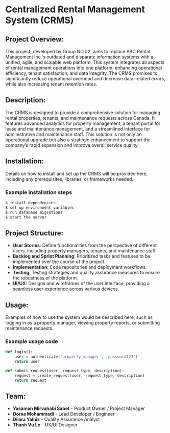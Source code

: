 # Centralized Rental Management System (CRMS)

## Project Overview:
This project, developed by Group NO #2, aims to replace ABC Rental Management Inc.'s outdated and disparate information systems with a unified, agile, and scalable web platform. This system integrates all aspects of rental management operations into one platform, enhancing operational efficiency, tenant satisfaction, and data integrity. The CRMS promises to significantly reduce operational overhead and decrease data-related errors, while also increasing tenant retention rates.

## Description:
The CRMS is designed to provide a comprehensive solution for managing rental properties, tenants, and maintenance requests across Canada. It features advanced analytics for property management, a tenant portal for lease and maintenance management, and a streamlined interface for administrative and maintenance staff. This solution is not only an operational upgrade but also a strategic enhancement to support the company’s rapid expansion and improve overall service quality.

## Installation:
Details on how to install and set up the CRMS will be provided here, including any prerequisites, libraries, or frameworks needed.
### Example installation steps
```bash
$ install dependencies  
$ set up environment variables  
$ run database migrations  
$ start the server  
```
## Project Structure:
- **User Stories**: Define functionalities from the perspective of different users, including property managers, tenants, and maintenance staff.
- **Backlog and Sprint Planning**: Prioritized tasks and features to be implemented over the course of the project.
- **Implementation**: Code repositories and deployment workflows.
- **Testing**: Testing strategies and quality assurance measures to ensure the robustness of the platform.
- **UI/UX**: Designs and wireframes of the user interface, providing a seamless user experience across various devices.

## Usage:
Examples of how to use the system would be described here, such as logging in as a property manager, viewing property reports, or submitting maintenance requests.
### Example usage code
```Python
def login():  
    user = authenticate('property_manager', 'password123')  
    return user  

def submit_request(user, request_type, description):  
    request = create_request(user, request_type, description)  
    return request  
```
## Team:
- **Yasaman Mirvahabi Sabet** - Product Owner / Project Manager
- **Dorsa Mohammadi** -  Lead Developer / Engineer
- **Dilara Yalniz** - Quality Assurance Analyst
- **Thanh Vu Le** - UX/UI Designer
